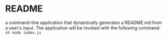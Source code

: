 # README
a command-line application that dynamically generates a README.md from a user's input. The application will be invoked with the following command:  ```sh node index.js ```
